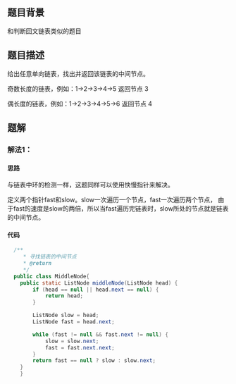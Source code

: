 ## 题目背景
 和判断回文链表类似的题目
## 题目描述
给出任意单向链表，找出并返回该链表的中间节点。

奇数长度的链表，例如：1->2->3->4->5
返回节点 3

偶长度的链表，例如：1->2->3->4->5->6
返回节点 4
## 题解

### 解法1：

#### 思路
与链表中环的检测一样，这题同样可以使用快慢指针来解决。

定义两个指针fast和slow。slow一次遍历一个节点，fast一次遍历两个节点，
由于fast的速度是slow的两倍，所以当fast遍历完链表时，slow所处的节点就是链表的中间节点。
#### 代码
```java
  /**
     * 寻找链表的中间节点
     * @return
     */
  public class MiddleNode{
    public static ListNode middleNode(ListNode head) {
        if (head == null || head.next == null) {
            return head;
        }

        ListNode slow = head;
        ListNode fast = head.next;

        while (fast != null && fast.next != null) {
            slow = slow.next;
            fast = fast.next.next;
        }
        return fast == null ? slow : slow.next;
    }
    }
```


